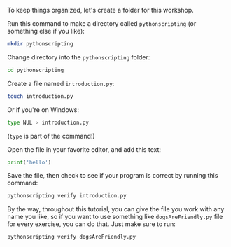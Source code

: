 To keep things organized, let's create a folder for this workshop. 

Run this command to make a directory called `pythonscripting` (or something else if you like):

```bash
mkdir pythonscripting
```

Change directory into the `pythonscripting` folder:

```bash
cd pythonscripting
```

Create a file named `introduction.py`:

```bash
touch introduction.py
```

Or if you're on Windows: 
```bash
type NUL > introduction.py
```
(`type` is part of the command!)

Open the file in your favorite editor, and add this text:

```py
print('hello')
```

Save the file, then check to see if your program is correct by running this command:

```bash
pythonscripting verify introduction.py
```

By the way, throughout this tutorial, you can give the file you work with any name you like, so if you want to use something like `dogsAreFriendly.py` file for every exercise, you can do that. Just make sure to run:

```bash
pythonscripting verify dogsAreFriendly.py
```

